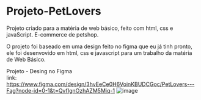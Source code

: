 # Projeto-PetLovers
Projeto criado para a matéria de web básico, feito com html, css e javaScript. E-commerce de petshop. 

O projeto foi baseado em uma design feito no figma que eu já tinh pronto, ele foi desenvovido em html, css e javascript para um trabalho da matéria de Web Básico. 

Projeto - Desing no Figma <br>
link: https://www.figma.com/design/3hvEeCe0H6VoinKBUDCGoc/PetLovers---Fag?node-id=0-1&t=QvfIgnOzhAZM5Miq-1
![image](https://github.com/user-attachments/assets/8eaf7a6b-15d8-4952-8a69-70a783b2e5ee)



